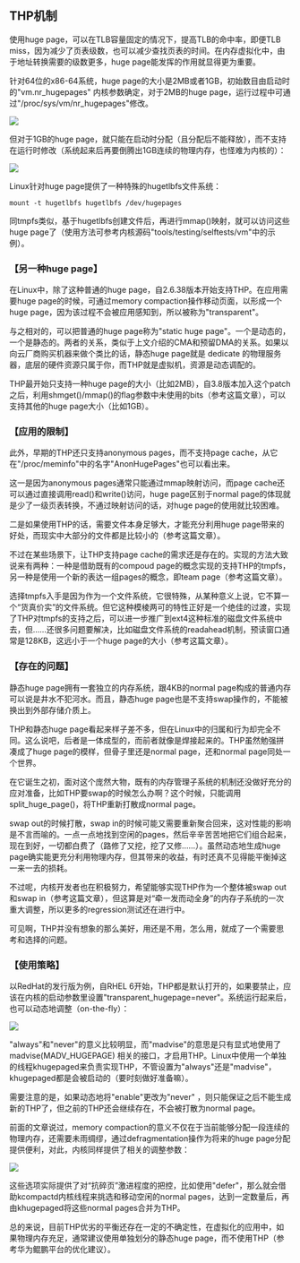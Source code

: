 ## THP机制

使用huge page，可以在TLB容量固定的情况下，提高TLB的命中率，即便TLB miss，因为减少了页表级数，也可以减少查找页表的时间。在内存虚拟化中，由于地址转换需要的级数更多，huge page能发挥的作用就显得更为重要。

针对64位的x86-64系统，huge page的大小是2MB或者1GB，初始数目由启动时的"vm.nr_hugepages" 内核参数确定，对于2MB的huge page，运行过程中可通过"/proc/sys/vm/nr_hugepages"修改。

![](https://pic3.zhimg.com/v2-37dd46aa653c08718413669d5eea1272_r.jpg)

但对于1GB的huge page，就只能在启动时分配（且分配后不能释放），而不支持在运行时修改（系统起来后再要倒腾出1GB连续的物理内存，也怪难为内核的）：

![](https://pic1.zhimg.com/80/v2-ab748f91aea266d1a78e4edfe5952098_720w.webp)

Linux针对huge page提供了一种特殊的hugetlbfs文件系统：

```
mount -t hugetlbfs hugetlbfs /dev/hugepages
```

同tmpfs类似，基于hugetlbfs创建文件后，再进行mmap()映射，就可以访问这些huge page了（使用方法可参考内核源码"tools/testing/selftests/vm"中的示例）。

### 【另一种huge page】

在Linux中，除了这种普通的huge page，自2.6.38版本开始支持THP。在应用需要huge page的时候，可通过memory compaction操作移动页面，以形成一个huge page，因为该过程不会被应用感知到，所以被称为"transparent"。

与之相对的，可以把普通的huge page称为"static huge page"。一个是动态的，一个是静态的。两者的关系，类似于上文介绍的CMA和预留DMA的关系。如果以向云厂商购买机器来做个类比的话，静态huge page就是 dedicate 的物理服务器，底层的硬件资源只属于你，而THP就是虚拟机，资源是动态调配的。

THP最开始只支持一种huge page的大小（比如2MB），自3.8版本加入这个patch之后，利用shmget()/mmap()的flag参数中未使用的bits（参考这篇文章），可以支持其他的huge page大小（比如1GB）。

### 【应用的限制】

此外，早期的THP还只支持anonymous pages，而不支持page cache，从它在"/proc/meminfo"中的名字"AnonHugePages"也可以看出来。

这一是因为anonymous pages通常只能通过mmap映射访问，而page cache还可以通过直接调用read()和write()访问，huge page区别于normal page的体现就是少了一级页表转换，不通过映射访问的话，对huge page的使用就比较困难。

二是如果使用THP的话，需要文件本身足够大，才能充分利用huge page带来的好处，而现实中大部分的文件都是比较小的（参考这篇文章）。

不过在某些场景下，让THP支持page cache的需求还是存在的。实现的方法大致说来有两种：一种是借助既有的compoud page的概念实现的支持THP的tmpfs，另一种是使用一个新的表达一组pages的概念，即team page（参考这篇文章）。

选择tmpfs入手是因为作为一个文件系统，它很特殊，从某种意义上说，它不算一个“货真价实”的文件系统。但它这种模棱两可的特性正好是一个绝佳的过渡，实现了THP对tmpfs的支持之后，可以进一步推广到ext4这种标准的磁盘文件系统中去，但……还很多问题要解决，比如磁盘文件系统的readahead机制，预读窗口通常是128KB，这远小于一个huge page的大小（参考这篇文章）。

### 【存在的问题】

静态huge page拥有一套独立的内存系统，跟4KB的normal page构成的普通内存可以说是井水不犯河水。而且，静态huge page也是不支持swap操作的，不能被换出到外部存储介质上。

THP和静态huge page看起来样子差不多，但在Linux中的归属和行为却完全不同。这么说吧，后者是一体成型的，而前者就像是焊接起来的。THP虽然勉强拼凑成了huge page的模样，但骨子里还是normal page，还和normal page同处一个世界。

在它诞生之初，面对这个庞然大物，既有的内存管理子系统的机制还没做好充分的应对准备，比如THP要swap的时候怎么办啊？这个时候，只能调用split_huge_page()，将THP重新打散成normal page。

swap out的时候打散，swap in的时候可能又需要重新聚合回来，这对性能的影响是不言而喻的。一点一点地找到空闲的pages，然后辛辛苦苦地把它们组合起来，现在到好，一切都白费了（路修了又挖，挖了又修……）。虽然动态地生成huge page确实能更充分利用物理内存，但其带来的收益，有时还真不见得能平衡掉这一来一去的损耗。

不过呢，内核开发者也在积极努力，希望能够实现THP作为一个整体被swap out和swap in（参考这篇文章），但这算是对“牵一发而动全身”的内存子系统的一次重大调整，所以更多的regression测试还在进行中。

可见啊，THP并没有想象的那么美好，用还是不用，怎么用，就成了一个需要思考和选择的问题。

### 【使用策略】

以RedHat的发行版为例，自RHEL 6开始，THP都是默认打开的，如果要禁止，应该在内核的启动参数里设置"transparent_hugepage=never"。系统运行起来后，也可以动态地调整（on-the-fly）：

![](https://pic2.zhimg.com/80/v2-3b32d8e71f1014536e270222c7e2a0f5_720w.webp)

"always"和"never"的意义比较明显，而"madvise"的意思是只有显式地使用了madvise(MADV_HUGEPAGE) 相关的接口，才启用THP。Linux中使用一个单独的线程khugepaged来负责实现THP，不管设置为"always"还是"madvise"，khugepaged都是会被启动的（要时刻做好准备嘛）。

需要注意的是，如果动态地将"enable"更改为"never" ，则只能保证之后不能生成新的THP了，但之前的THP还会继续存在，不会被打散为normal page。

前面的文章说过，memory compaction的意义不仅在于当前能够分配一段连续的物理内存，还需要未雨绸缪，通过defragmentation操作为将来的huge page分配提供便利，对此，内核同样提供了相关的调整参数：

![](https://pic4.zhimg.com/80/v2-3dde3097abd3006fcae037f2a6891e73_720w.webp)

这些选项实际提供了对“抗碎页”激进程度的把控，比如使用"defer"，那么就会借助kcompactd内核线程来挑选和移动空闲的normal pages，达到一定数量后，再由khugepaged将这些normal pages合并为THP。

总的来说，目前THP优劣的平衡还存在一定的不确定性，在虚拟化的应用中，如果物理内存充足，通常建议使用单独划分的静态huge page，而不使用THP（参考华为鲲鹏平台的优化建议）。

